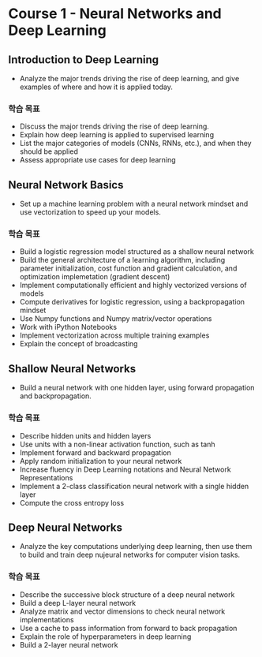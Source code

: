 # Course 1 - Neural Networks and Deep Learning

## Introduction to Deep Learning
- Analyze the major trends driving the rise of deep learning, and give examples of where and how it is applied today.

### 학습 목표
- Discuss the major trends driving the rise of deep learning.
- Explain how deep learning is applied to supervised learning
- List the major categories of models (CNNs, RNNs, etc.), and when they should be applied
- Assess appropriate use cases for deep learning

## Neural Network Basics
- Set up a machine learning problem with a neural network mindset and use vectorization to speed up your models.

### 학습 목표
- Build a logistic regression model structured as a shallow neural network
- Build the general architecture of a learning algorithm, including parameter initialization, cost function and gradient calculation, and optimization implemetation (gradient descent)
- Implement computationally efficient and highly vectorized versions of models
- Compute derivatives for logistic regression, using a backpropagation mindset
- Use Numpy functions and Numpy matrix/vector operations
- Work with iPython Notebooks
- Implement vectorization across multiple training examples
- Explain the concept of broadcasting

## Shallow Neural Networks
- Build a neural network with one hidden layer, using forward propagation and backpropagation.

### 학습 목표
- Describe hidden units and hidden layers
- Use units with a non-linear activation function, such as tanh
- Implement forward and backward propagation
- Apply random initialization to your neural network
- Increase fluency in Deep Learning notations and Neural Network Representations
- Implement a 2-class classification neural network with a single hidden layer
- Compute the cross entropy loss

## Deep Neural Networks
- Analyze the key computations underlying deep learning, then use them to build and train deep nujeural networks for computer vision tasks.

### 학습 목표
- Describe the successive block structure of a deep neural network
- Build a deep L-layer neural network
- Analyze matrix and vector dimensions to check neural network implementations
- Use a cache to pass information from forward to back propagation
- Explain the role of hyperparameters in deep learning
- Build a 2-layer neural network
